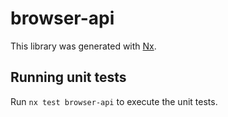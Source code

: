 # browser-api

This library was generated with [Nx](https://nx.dev).

## Running unit tests

Run `nx test browser-api` to execute the unit tests.
